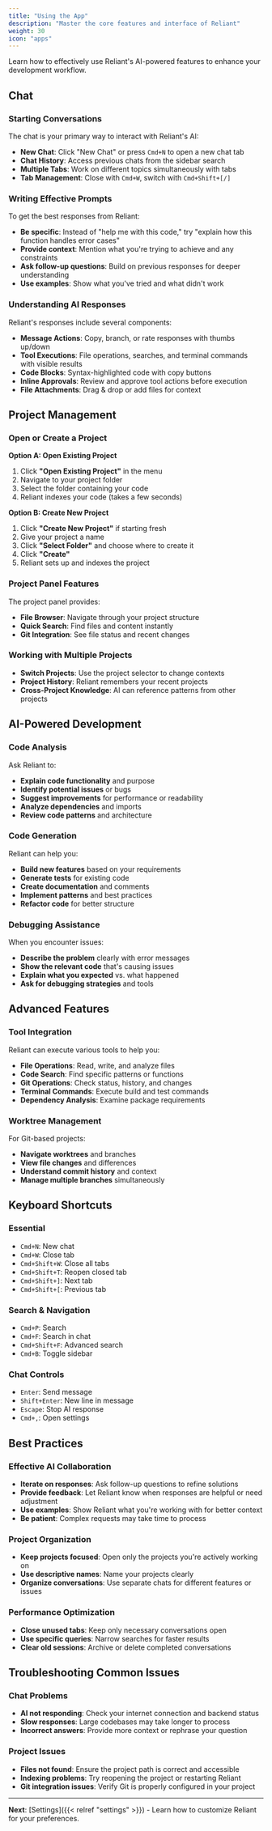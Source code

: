 ```yaml
---
title: "Using the App"
description: "Master the core features and interface of Reliant"
weight: 30
icon: "apps"
---
```


Learn how to effectively use Reliant's AI-powered features to enhance your development workflow.

## Chat

### Starting Conversations

The chat is your primary way to interact with Reliant's AI:

- **New Chat**: Click "New Chat" or press `Cmd+N` to open a new chat tab
- **Chat History**: Access previous chats from the sidebar search
- **Multiple Tabs**: Work on different topics simultaneously with tabs
- **Tab Management**: Close with `Cmd+W`, switch with `Cmd+Shift+[/]`

### Writing Effective Prompts

To get the best responses from Reliant:

- **Be specific**: Instead of "help me with this code," try "explain how this function handles error cases"
- **Provide context**: Mention what you're trying to achieve and any constraints
- **Ask follow-up questions**: Build on previous responses for deeper understanding
- **Use examples**: Show what you've tried and what didn't work

### Understanding AI Responses

Reliant's responses include several components:

- **Message Actions**: Copy, branch, or rate responses with thumbs up/down
- **Tool Executions**: File operations, searches, and terminal commands with visible results
- **Code Blocks**: Syntax-highlighted code with copy buttons
- **Inline Approvals**: Review and approve tool actions before execution
- **File Attachments**: Drag & drop or add files for context

## Project Management

### Open or Create a Project

**Option A: Open Existing Project**
1. Click **"Open Existing Project"** in the menu
2. Navigate to your project folder
3. Select the folder containing your code
4. Reliant indexes your code (takes a few seconds)

**Option B: Create New Project**
1. Click **"Create New Project"** if starting fresh
2. Give your project a name
3. Click **"Select Folder"** and choose where to create it
4. Click **"Create"**
5. Reliant sets up and indexes the project

### Project Panel Features

The project panel provides:

- **File Browser**: Navigate through your project structure
- **Quick Search**: Find files and content instantly
- **Git Integration**: See file status and recent changes

### Working with Multiple Projects

- **Switch Projects**: Use the project selector to change contexts
- **Project History**: Reliant remembers your recent projects
- **Cross-Project Knowledge**: AI can reference patterns from other projects

## AI-Powered Development

### Code Analysis

Ask Reliant to:

- **Explain code functionality** and purpose
- **Identify potential issues** or bugs
- **Suggest improvements** for performance or readability
- **Analyze dependencies** and imports
- **Review code patterns** and architecture

### Code Generation

Reliant can help you:

- **Build new features** based on your requirements
- **Generate tests** for existing code
- **Create documentation** and comments
- **Implement patterns** and best practices
- **Refactor code** for better structure

### Debugging Assistance

When you encounter issues:

- **Describe the problem** clearly with error messages
- **Show the relevant code** that's causing issues
- **Explain what you expected** vs. what happened
- **Ask for debugging strategies** and tools

## Advanced Features

### Tool Integration

Reliant can execute various tools to help you:

- **File Operations**: Read, write, and analyze files
- **Code Search**: Find specific patterns or functions
- **Git Operations**: Check status, history, and changes
- **Terminal Commands**: Execute build and test commands
- **Dependency Analysis**: Examine package requirements

### Worktree Management

For Git-based projects:

- **Navigate worktrees** and branches
- **View file changes** and differences
- **Understand commit history** and context
- **Manage multiple branches** simultaneously

## Keyboard Shortcuts

### Essential

- `Cmd+N`: New chat
- `Cmd+W`: Close tab
- `Cmd+Shift+W`: Close all tabs
- `Cmd+Shift+T`: Reopen closed tab
- `Cmd+Shift+]`: Next tab
- `Cmd+Shift+[`: Previous tab

### Search & Navigation

- `Cmd+P`: Search
- `Cmd+F`: Search in chat
- `Cmd+Shift+F`: Advanced search
- `Cmd+B`: Toggle sidebar

### Chat Controls

- `Enter`: Send message
- `Shift+Enter`: New line in message
- `Escape`: Stop AI response
- `Cmd+,`: Open settings

## Best Practices

### Effective AI Collaboration

- **Iterate on responses**: Ask follow-up questions to refine solutions
- **Provide feedback**: Let Reliant know when responses are helpful or need adjustment
- **Use examples**: Show Reliant what you're working with for better context
- **Be patient**: Complex requests may take time to process

### Project Organization

- **Keep projects focused**: Open only the projects you're actively working on
- **Use descriptive names**: Name your projects clearly
- **Organize conversations**: Use separate chats for different features or issues

### Performance Optimization

- **Close unused tabs**: Keep only necessary conversations open
- **Use specific queries**: Narrow searches for faster results
- **Clear old sessions**: Archive or delete completed conversations

## Troubleshooting Common Issues

### Chat Problems

- **AI not responding**: Check your internet connection and backend status
- **Slow responses**: Large codebases may take longer to process
- **Incorrect answers**: Provide more context or rephrase your question

### Project Issues

- **Files not found**: Ensure the project path is correct and accessible
- **Indexing problems**: Try reopening the project or restarting Reliant
- **Git integration issues**: Verify Git is properly configured in your project

---

**Next**: [Settings]({{< relref "settings" >}}) - Learn how to customize Reliant for your preferences.
